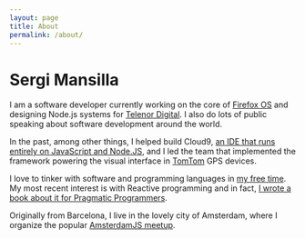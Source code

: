 ```yaml
---
layout: page
title: About
permalink: /about/
---
```

# Sergi Mansilla


I am a software developer currently working on the core of [Firefox
OS](https://www.mozilla.org/en-US/firefox/os/) and designing Node.js systems
for [Telenor
Digital](http://www.telenor.com/about-us/our-business/telenor-digital/). I
also do lots of public speaking about software development around the world.

In the past, among other things, I helped build Cloud9, [an IDE that runs entirely
on JavaScript and Node.JS](http://c9.io), and I led the team that implemented
the framework powering the visual interface in [TomTom](http://tomtom.com) GPS
devices.

I love to tinker with software and programming languages in [my free
time](https://github.com/sergi).
My most recent interest is with Reactive programming and in fact, [I wrote a
book about it for Pragmatic
Programmers](https://pragprog.com/book/smreactjs/reactive-programming-with-rxjs).

Originally from Barcelona, I live in the lovely city of Amsterdam, where I
organize the popular [AmsterdamJS
meetup](http://www.meetup.com/AmsterdamJS/).
